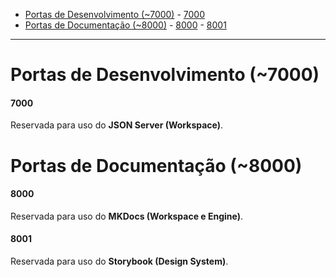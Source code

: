 - [Portas de Desenvolvimento (~7000)](#portas-de-desenvolvimento-7000)
      - [7000](#7000)
- [Portas de Documentação (~8000)](#portas-de-documentação-8000)
      - [8000](#8000)
      - [8001](#8001)

---

# Portas de Desenvolvimento (~7000)

#### 7000

Reservada para uso do **JSON Server (Workspace)**.

# Portas de Documentação (~8000)

#### 8000

Reservada para uso do **MKDocs (Workspace e Engine)**.

#### 8001

Reservada para uso do **Storybook (Design System)**.
